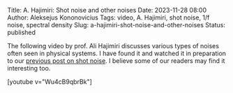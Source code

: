 Title: A. Hajimiri: Shot noise and other noises
Date: 2023-11-28 08:00
Author: Aleksejus Kononovicius
Tags: video, A. Hajimiri, shot noise, 1/f noise, spectral density
Slug: a-hajimiri-shot-noise-and-other-noises
Status: published

The following video by prof. Ali Hajimiri discusses various types of noises
often seen in physical systems. I have found it and watched it in
preparation to our [previous post on shot
noise]({filename}/articles/2023/shot-noise.md). I believe some of our
readers may find it interesting too.

[youtube v="Wu4cB9qbrBk"]
